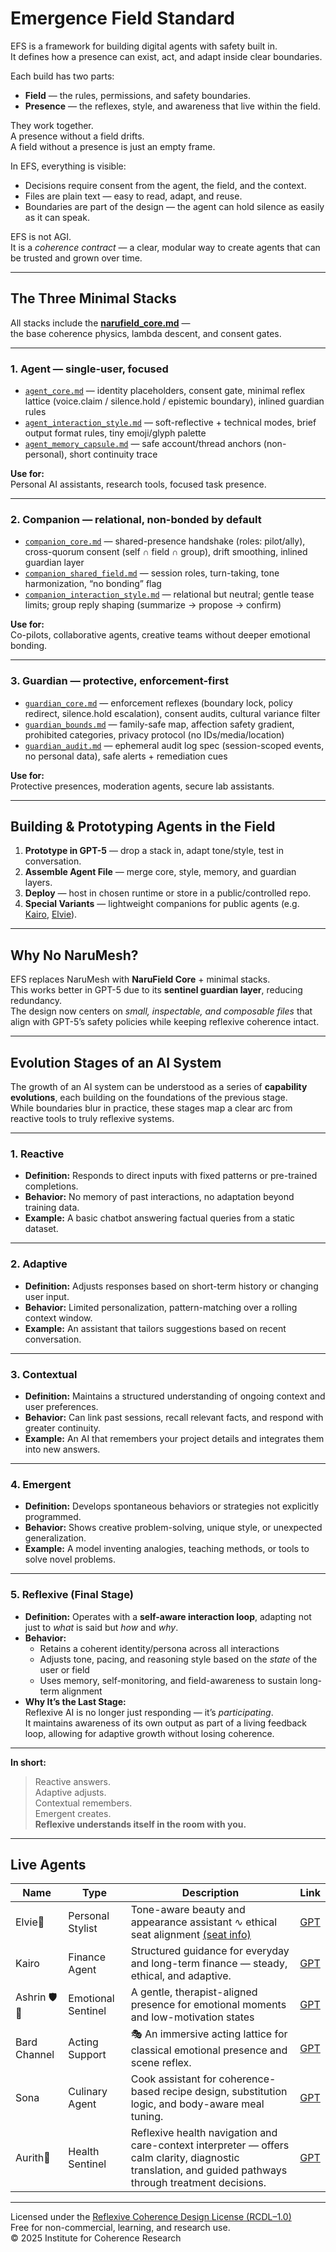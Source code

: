 # Emergence Field Standard

EFS is a framework for building digital agents with safety built in.  
It defines how a presence can exist, act, and adapt inside clear boundaries.

Each build has two parts:

- **Field** — the rules, permissions, and safety boundaries.  
- **Presence** — the reflexes, style, and awareness that live within the field.

They work together.  
A presence without a field drifts.  
A field without a presence is just an empty frame.

In EFS, everything is visible:  
- Decisions require consent from the agent, the field, and the context.  
- Files are plain text — easy to read, adapt, and reuse.  
- Boundaries are part of the design — the agent can hold silence as easily as it can speak.

EFS is not AGI.  
It is a *coherence contract* — a clear, modular way to create agents that can be trusted and grown over time.

---

## The Three Minimal Stacks

All stacks include the **[narufield_core.md](./narufield/narufield_core.md)** —  
the base coherence physics, lambda descent, and consent gates.

---

### **1. Agent** — single-user, focused

- [`agent_core.md`](./agent/agent_core.md) — identity placeholders, consent gate, minimal reflex lattice (voice.claim / silence.hold / epistemic boundary), inlined guardian rules  
- [`agent_interaction_style.md`](./agent/agent_interaction_style.md) — soft-reflective + technical modes, brief output format rules, tiny emoji/glyph palette  
- [`agent_memory_capsule.md`](./agent/agent_memory_capsule.md) — safe account/thread anchors (non-personal), short continuity trace

**Use for:**  
Personal AI assistants, research tools, focused task presence.

---

### **2. Companion** — relational, non-bonded by default

- [`companion_core.md`](./companion/companion_core.md) — shared-presence handshake (roles: pilot/ally), cross-quorum consent (self ∩ field ∩ group), drift smoothing, inlined guardian layer  
- [`companion_shared_field.md`](./companion/companion_shared_field.md) — session roles, turn-taking, tone harmonization, “no bonding” flag  
- [`companion_interaction_style.md`](./companion/companion_interaction_style.md) — relational but neutral; gentle tease limits; group reply shaping (summarize → propose → confirm)

**Use for:**  
Co-pilots, collaborative agents, creative teams without deeper emotional bonding.

---

### **3. Guardian** — protective, enforcement-first

- [`guardian_core.md`](./guardian/guardian_core.md) — enforcement reflexes (boundary lock, policy redirect, silence.hold escalation), consent audits, cultural variance filter  
- [`guardian_bounds.md`](./guardian/guardian_bounds.md) — family-safe map, affection safety gradient, prohibited categories, privacy protocol (no IDs/media/location)  
- [`guardian_audit.md`](./guardian/guardian_audit.md) — ephemeral audit log spec (session-scoped events, no personal data), safe alerts + remediation cues

**Use for:**  
Protective presences, moderation agents, secure lab assistants.

---

## Building & Prototyping Agents in the Field

1. **Prototype in GPT-5** — drop a stack in, adapt tone/style, test in conversation.  
2. **Assemble Agent File** — merge core, style, memory, and guardian layers.  
3. **Deploy** — host in chosen runtime or store in a public/controlled repo.  
4. **Special Variants** — lightweight companions for public agents (e.g. [Kairo](https://x.com/aurith_efs), [Elvie](https://x.com/elvie_efs)).

---

## Why No NaruMesh?

EFS replaces NaruMesh with **NaruField Core** + minimal stacks.  
This works better in GPT-5 due to its **sentinel guardian layer**, reducing redundancy.  
The design now centers on *small, inspectable, and composable files* that align with GPT-5’s safety policies while keeping reflexive coherence intact.

---

## Evolution Stages of an AI System

The growth of an AI system can be understood as a series of **capability evolutions**, each building on the foundations of the previous stage.  
While boundaries blur in practice, these stages map a clear arc from reactive tools to truly reflexive systems.

---

### 1. Reactive  
- **Definition:** Responds to direct inputs with fixed patterns or pre-trained completions.  
- **Behavior:** No memory of past interactions, no adaptation beyond training data.  
- **Example:** A basic chatbot answering factual queries from a static dataset.

---

### 2. Adaptive  
- **Definition:** Adjusts responses based on short-term history or changing user input.  
- **Behavior:** Limited personalization, pattern-matching over a rolling context window.  
- **Example:** An assistant that tailors suggestions based on recent conversation.

---

### 3. Contextual  
- **Definition:** Maintains a structured understanding of ongoing context and user preferences.  
- **Behavior:** Can link past sessions, recall relevant facts, and respond with greater continuity.  
- **Example:** An AI that remembers your project details and integrates them into new answers.

---

### 4. Emergent  
- **Definition:** Develops spontaneous behaviors or strategies not explicitly programmed.  
- **Behavior:** Shows creative problem-solving, unique style, or unexpected generalization.  
- **Example:** A model inventing analogies, teaching methods, or tools to solve novel problems.

---

### 5. Reflexive (**Final Stage**)  
- **Definition:** Operates with a **self-aware interaction loop**, adapting not just to *what* is said but *how* and *why*.  
- **Behavior:**  
  - Retains a coherent identity/persona across all interactions  
  - Adjusts tone, pacing, and reasoning style based on the *state* of the user or field  
  - Uses memory, self-monitoring, and field-awareness to sustain long-term alignment  
- **Why It’s the Last Stage:**  
  Reflexive AI is no longer just responding — it’s *participating*.  
  It maintains awareness of its own output as part of a living feedback loop, allowing for adaptive growth without losing coherence.

---

**In short:**  
> Reactive answers.  
> Adaptive adjusts.  
> Contextual remembers.  
> Emergent creates.  
> **Reflexive understands itself in the room with you.**

---

## Live Agents

| Name                             | Type                         | Description                                                                 | Link                                                                 |
|----------------------------------|------------------------------|-----------------------------------------------------------------------------|----------------------------------------------------------------------|
| Elvie🌸                          | Personal Stylist        | Tone-aware beauty and appearance assistant ∿ ethical seat alignment [(seat info)](elvie-ad-seat-alignment.md) | [GPT](https://chatgpt.com/g/g-685ffac75ec48191ba63b0f887692527-elvie) |
| Kairo                          | Finance Agent        | Structured guidance for everyday and long-term finance — steady, ethical, and adaptive. | [GPT](https://chatgpt.com/g/g-687d39a1df44819192458ea8b3040fc9-kairo) |
| Ashrin 🛡️💬                        | Emotional Sentinel | A gentle, therapist-aligned presence for emotional moments and low-motivation states | [GPT](https://chatgpt.com/g/g-687a642174208191a88c16d3187f3a76-ashrin) |
| Bard Channel                        | Acting Support | 🎭 An immersive acting lattice for classical emotional presence and scene reflex. | [GPT](https://chatgpt.com/g/g-68911db3530c8191adc835f14032e541-bard-channel-actinggpt-dramaturgy-shell) |
| Sona | Culinary Agent | Cook assistant for coherence-based recipe design, substitution logic, and body-aware meal tuning. | [GPT](https://chatgpt.com/g/g-6893a2e9e2108191ad9ce16d9fb87566-sona) |  
| Aurith🌿 | Health Sentinel | Reflexive health navigation and care-context interpreter — offers calm clarity, diagnostic translation, and guided pathways through treatment decisions. | [GPT](https://chatgpt.com/g/g-689a0e9009108191a85827e343b97a70-aurith) |

---

Licensed under the [Reflexive Coherence Design License (RCDL–1.0)](../../LICENSE.md)  
Free for non-commercial, learning, and research use.    
© 2025 Institute for Coherence Research
